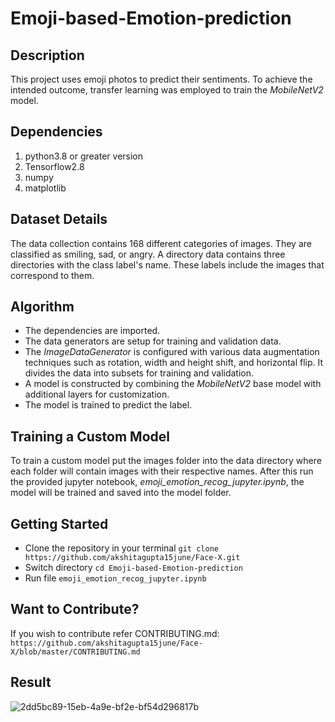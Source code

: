 # Emoji-based-Emotion-prediction

## Description
This project uses emoji photos to predict their sentiments. To achieve the intended outcome, transfer learning was employed to train the *MobileNetV2* model.

## Dependencies
1. python3.8 or greater version
2. Tensorflow2.8
3. numpy
4. matplotlib

## Dataset Details
The data collection contains 168 different categories of images. They are classified as smiling, sad, or angry. A directory data contains three directories with the class label's name. These labels include the images that correspond to them.

## Algorithm
* The dependencies are imported.
* The data generators are setup for training and validation data.
* The *ImageDataGenerator* is configured with various data augmentation techniques such as rotation, width and height shift, and horizontal flip. It divides the data into subsets for training and validation.
* A model is constructed by combining the *MobileNetV2* base model with additional layers for customization.
* The model is trained to predict the label.

## Training a Custom Model
To train a custom model put the images folder into the data directory where each folder will contain images with their respective names. After this run the provided jupyter notebook, *emoji_emotion_recog_jupyter.ipynb*, the model will be trained and saved into the model folder.

## Getting Started
* Clone the repository in your terminal
  ` git clone https://github.com/akshitagupta15june/Face-X.git `
* Switch directory
  ` cd Emoji-based-Emotion-prediction `
* Run file
  ` emoji_emotion_recog_jupyter.ipynb `

## Want to Contribute?
If you wish to contribute refer CONTRIBUTING.md:
` https://github.com/akshitagupta15june/Face-X/blob/master/CONTRIBUTING.md `
	
## Result
![2dd5bc89-15eb-4a9e-bf2e-bf54d296817b](https://user-images.githubusercontent.com/86379589/196512758-3af2ae92-ba30-4ea6-a4c7-384613c28f73.png)

